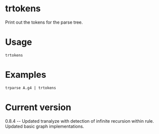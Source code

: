# trtokens

Print out the tokens for the parse tree.

# Usage

    trtokens

# Examples

    trparse A.g4 | trtokens

# Current version

0.8.4 -- Updated tranalyze with detection of infinite recursion within rule. Updated basic graph implementations.

